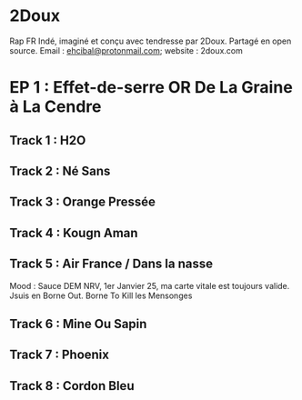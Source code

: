 # 2Doux #
Rap FR Indé, imaginé et conçu avec tendresse par 2Doux. Partagé en open source.
Email : ehcibal@protonmail.com; website : 2doux.com

# EP 1 : Effet-de-serre OR De La Graine à La Cendre #

## Track 1 : H2O
## Track 2 : Né Sans
## Track 3 : Orange Pressée
## Track 4 : Kougn Aman
## Track 5 : Air France / Dans la nasse

Mood : Sauce DEM NRV, 1er Janvier 25, ma carte vitale est toujours valide. Jsuis en Borne Out. Borne To Kill les Mensonges

## Track 6 : Mine Ou Sapin
## Track 7 : Phoenix
## Track 8 : Cordon Bleu
